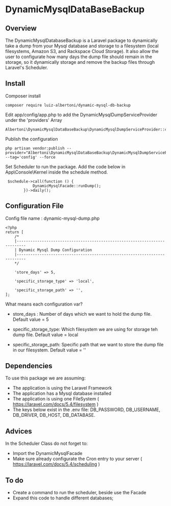 # DynamicMysqlDataBaseBackup


## Overview

The DynamicMysqlDatabaseBackup is a Laravel package to dynamically take a dump from your Mysql database and 
storage to a filesystem (local filesystems, Amazon S3, and Rackspace Cloud Storage).
It also allow the user to configurate how many days the dump file should remain in the storage, 
so it dynamically storage and remove the backup files through Laravel's Scheduler.


## Install

Composer install

~~~
composer require luiz-albertoni/dynamic-mysql-db-backup
~~~

Edit app/config/app.php to add the DynamicMysqlDumpServiceProvider under the 'providers' Array

~~~
Albertoni\DynamicMysqlDataBaseBackup\DynamicMysqlDumpServiceProvider::class,
~~~

Publish the configuration

~~~
php artisan vendor:publish --provider="Albertoni\DynamicMysqlDataBaseBackup\DynamicMysqlDumpServiceProvider" --tag='config' --force
~~~

Set Scheduler to run the package. Add the code below in App\Console\Kernel inside the schedule method.

~~~
 $schedule->call(function () {
            DynamicMysqlFacade::runDump();
        })->daily();
~~~

## Configuration File
  Config file name : dynamic-mysql-dump.php 
  
~~~  
<?php
return [
    /*
    |--------------------------------------------------------------------------
    | Dynamic Mysql Dump Configuration
    |--------------------------------------------------------------------------
    */

    'store_days' => 5,

    'specific_storage_type' => 'local',

    'specific_storage_path' => '',
];
~~~

What means each configuration var?

 - store_days :           Number of days which we want to hold the dump file. Default value = 5

 - specific_storage_type:  Which filesystem we are using for storage teh dump file.  Default value =  local

 - specific_storage_path: Specific path that we want to store the dump file in our filesystem.   Default value =  ''

## Dependencies 

To use this package we are assuming:
 - The application is using the Laravel Framework
 - The application has a Mysql database installed
 - The application is using one FileSystem  ( https://laravel.com/docs/5.4/filesystem )
 - The keys below exist in the .env file:
    DB_PASSWORD, DB_USERNAME, DB_DRIVER, DB_HOST, DB_DATABASE.
    
    
## Advices
 In the Scheduler Class do not forget to:
  - Import the DynamicMysqlFacade
  - Make sure already configurate the Cron entry to your server ( https://laravel.com/docs/5.4/scheduling )

## To do
 -  Create a command to run the scheduler, beside use the Facade
 -  Expand this code to handle different databases;

